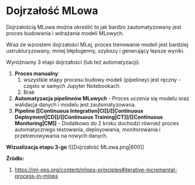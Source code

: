 # Dojrzałość MLowa
Dojrzałością MLowa można określić to jak bardzo zautomatyzowany jest proces budowania i wdrażania modeli MLowych.

Wraz ze wzrostem dojrzałości MLej, proces trenowanie modeli jest bardziej ustrukturyzowany, mniej błędogenny, szybszy i generujący lepsze wyniki.

Wyróżniamy 3 etapi dojrzałości (lub też automatyzacji):

1. **Proces manualny**:
	1. wszystkie etapy procesu budowy modeli (pipeliney) jest ręczny - często w samych Jupyter Notebookach.
	2. Brak 
2. **Automatyzacja pipelineów MLowych** - Proces uczenia się modelu oraz walidacja danych i modelu jest zautomatyzowana.
3. **Pipeline [[Continuous Integration|CI]]/[[Continuous Deployment|CD]]/[[Continuous Training|CT]]/[[Continuous Monitoring|CM]]** - Dodatkowo do 2 kroku dochodzi również proces automatycznego testowania, deployowania, monitorowania i przetrenowywania na nowych danych.

**Wizualizacja etapu 3-go**
![[Dojrzałość MLowa.png|600]]

**Źródło:**
1. https://ml-ops.org/content/mlops-principles#iterative-incremental-process-in-mlops